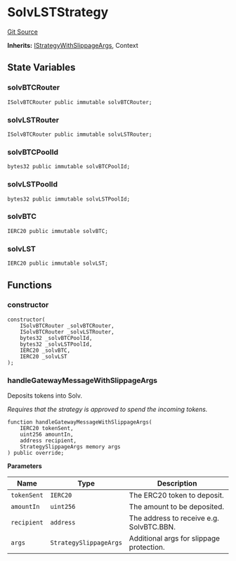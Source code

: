 # SolvLSTStrategy
[Git Source](https://github.com/bob-collective/bob/blob/master/src/gateway/strategy/SolvStrategy.sol)

**Inherits:**
[IStrategyWithSlippageArgs](../../../../../../gateway/IStrategy.sol/abstract.IStrategyWithSlippageArgs.md), Context


## State Variables
### solvBTCRouter

```solidity
ISolvBTCRouter public immutable solvBTCRouter;
```


### solvLSTRouter

```solidity
ISolvBTCRouter public immutable solvLSTRouter;
```


### solvBTCPoolId

```solidity
bytes32 public immutable solvBTCPoolId;
```


### solvLSTPoolId

```solidity
bytes32 public immutable solvLSTPoolId;
```


### solvBTC

```solidity
IERC20 public immutable solvBTC;
```


### solvLST

```solidity
IERC20 public immutable solvLST;
```


## Functions
### constructor


```solidity
constructor(
    ISolvBTCRouter _solvBTCRouter,
    ISolvBTCRouter _solvLSTRouter,
    bytes32 _solvBTCPoolId,
    bytes32 _solvLSTPoolId,
    IERC20 _solvBTC,
    IERC20 _solvLST
);
```

### handleGatewayMessageWithSlippageArgs

Deposits tokens into Solv.

*Requires that the strategy is approved to spend the incoming tokens.*


```solidity
function handleGatewayMessageWithSlippageArgs(
    IERC20 tokenSent,
    uint256 amountIn,
    address recipient,
    StrategySlippageArgs memory args
) public override;
```
**Parameters**

|Name|Type|Description|
|----|----|-----------|
|`tokenSent`|`IERC20`|The ERC20 token to deposit.|
|`amountIn`|`uint256`|The amount to be deposited.|
|`recipient`|`address`|The address to receive e.g. SolvBTC.BBN.|
|`args`|`StrategySlippageArgs`|Additional args for slippage protection.|


